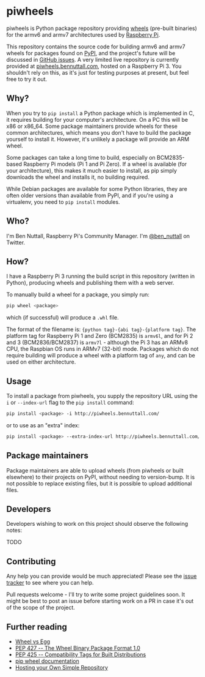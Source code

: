 # piwheels

piwheels is Python package repository providing [wheels](https://packaging.python.org/wheel_egg/) (pre-built binaries) for the armv6 and armv7 architectures used by [Raspberry Pi](https://www.raspberrypi.org/).

This repository contains the source code for building armv6 and armv7 wheels for packages found on [PyPI](https://pypi.python.org/pypi), and the project's future will be discussed in [GitHub issues](https://github.com/bennuttall/piwheels/issues). A very limited live repository is currently provided at [piwheels.bennuttall.com](http://piwheels.bennuttall.com/), hosted on a Raspberry Pi 3. You shouldn't rely on this, as it's just for testing purposes at present, but feel free to try it out.

## Why?

When you try to `pip install` a Python package which is implemented in C, it requires building for your computer's architecture. On a PC this will be x86 or x86_64. Some package maintainers provide wheels for these common architectures, which means you don't have to build the package yourself to install it. However, it's unlikely a package will provide an ARM wheel.

Some packages can take a long time to build, especially on BCM2835-based Raspberry Pi models (Pi 1 and Pi Zero). If a wheel is available (for your architecture), this makes it much easier to install, as pip simply downloads the wheel and installs it, no building required.

While Debian packages are available for some Python libraries, they are often older versions than available from PyPI, and if you're using a virtualenv, you need to `pip install` modules.

## Who?

I'm Ben Nuttall, Raspberry Pi's Community Manager. I'm [@ben_nuttall](https://twitter.com/ben_nuttall/) on Twitter.

## How?

I have a Raspberry Pi 3 running the build script in this repository (written in Python), producing wheels and publishing them with a web server.

To manually build a wheel for a package, you simply run:

```bash
pip wheel <package>
```

which (if successful) will produce a `.whl` file.

The format of the filename is: `{python tag}-{abi tag}-{platform tag}`. The platform tag for Raspberry Pi 1 and Zero (BCM2835) is `armv6l`, and for Pi 2 and 3 (BCM2836/BCM2837) is `armv7l` - although the Pi 3 has an ARMv8 CPU, the Raspbian OS runs in ARMv7 (32-bit) mode. Packages which do not require building will produce a wheel with a platform tag of `any`, and can be used on either architecture.

## Usage

To install a package from piwheels, you supply the repository URL using the `i` or `--index-url` flag to the `pip install` command:

```bash
pip install <package> -i http://piwheels.bennuttall.com/
```

or to use as an "extra" index:

```bash
pip install <package> --extra-index-url http://piwheels.bennuttall.com/
```

## Package maintainers

Package maintainers are able to upload wheels (from piwheels or built elsewhere) to their projects on PyPI, without needing to version-bump. It is not possible to replace existing files, but it is possible to upload additional files.

## Developers

Developers wishing to work on this project should observe the following notes:

TODO

## Contributing

Any help you can provide would be much appreciated! Please see the [issue tracker](https://github.com/bennuttall/piwheels/issues) to see where you can help.

Pull requests welcome - I'll try to write some project guidelines soon. It might be best to post an issue before starting work on a PR in case it's out of the scope of the project.

## Further reading

- [Wheel vs Egg](https://packaging.python.org/wheel_egg/)
- [PEP 427 -- The Wheel Binary Package Format 1.0](https://www.python.org/dev/peps/pep-0427/)
- [PEP 425 -- Compatibility Tags for Built Distributions](https://www.python.org/dev/peps/pep-0425/)
- [pip wheel documentation](https://pip.pypa.io/en/stable/reference/pip_wheel/)
- [Hosting your Own Simple Repository](https://packaging.python.org/self_hosted_repository/)
